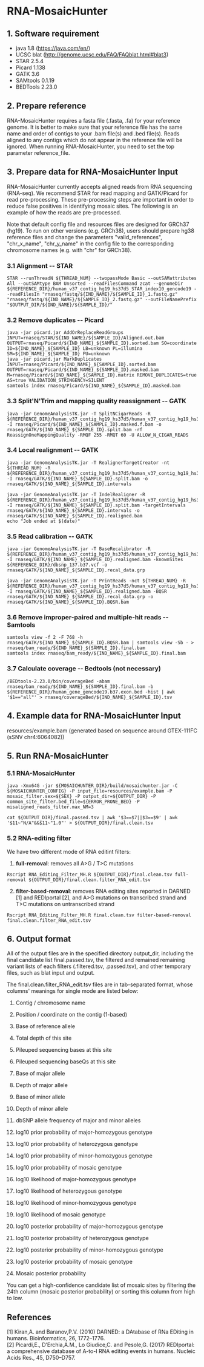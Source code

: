 # RNA-MosaicHunter

## 1. Software requirement
- java 1.8 (https://java.com/en/)  
- UCSC blat (http://genome.ucsc.edu/FAQ/FAQblat.html#blat3)  
- STAR 2.5.4
- Picard 1.138
- GATK 3.6
- SAMtools 0.1.19
- BEDTools 2.23.0


## 2. Prepare reference
RNA-MosaicHunter requires a fasta file (.fasta, .fa) for your reference genome. It is better to make sure that your reference file has the same name and order of contigs to your .bam file(s) and .bed file(s). Reads aligned to any contigs which do not appear in the reference file will be ignored. When running RNA-MosaicHunter, you need to set the top parameter reference_file.

## 3. Prepare data for RNA-MosaicHunter Input

RNA-MosaicHunter currently accepts aligned reads from RNA sequencing (RNA-seq). We recommend STAR for read mapping and GATK/Picard for read pre-processing. These pre-processing steps are important in order to reduce false positives in identifying mosaic sites. The following is an example of how the reads are pre-processed.  
  
Note that default config file and resources files are designed for GRCh37 (hg19). To run on other versions (e.g. GRCh38), users should prepare hg38 reference files and change the parameters "valid_references", "chr_x_name", "chr_y_name" in the config file to the corresponding chromosome names (e.g. with "chr" for GRCh38).  


### 3.1 Alignment -- STAR
```
STAR --runThreadN ${THREAD_NUM} --twopassMode Basic --outSAMattributes All --outSAMtype BAM Unsorted --readFilesCommand zcat --genomeDir ${REFERENCE_DIR}/human_v37_contig_hg19_hs37d5_STAR_index10_gencode19 --readFilesIn "rnaseq/fastq/${IND_NAME}/${SAMPLE_ID}_1.fastq.gz" "rnaseq/fastq/${IND_NAME}/${SAMPLE_ID}_2.fastq.gz" --outFileNamePrefix "$OUTPUT_DIR/${IND_NAME}/${SAMPLE_ID}/"
```

### 3.2 Remove duplicates -- Picard
```
java -jar picard.jar AddOrReplaceReadGroups INPUT=rnaseq/STAR/${IND_NAME}/${SAMPLE_ID}/Aligned.out.bam OUTPUT=rnaseq/Picard/${IND_NAME}_${SAMPLE_ID}.sorted.bam SO=coordinate ID=${IND_NAME}_${SAMPLE_ID} LB=unknown PL=illumina SM=${IND_NAME}_${SAMPLE_ID} PU=unknown
java -jar picard.jar MarkDuplicates INPUT=rnaseq/Picard/${IND_NAME}_${SAMPLE_ID}.sorted.bam OUTPUT=rnaseq/Picard/${IND_NAME}_${SAMPLE_ID}.masked.bam M=rnaseq/Picard/${IND_NAME}_${SAMPLE_ID}.matrix REMOVE_DUPLICATES=true AS=true VALIDATION_STRINGENCY=SILENT
samtools index rnaseq/Picard/${IND_NAME}_${SAMPLE_ID}.masked.bam
```

### 3.3 Split'N'Trim and mapping quality reassignment -- GATK
```
java -jar GenomeAnalysisTK.jar -T SplitNCigarReads -R ${REFERENCE_DIR}/human_v37_contig_hg19_hs37d5/human_v37_contig_hg19_hs37d5.fasta -I rnaseq/Picard/${IND_NAME}_${SAMPLE_ID}.masked.f.bam -o rnaseq/GATK/${IND_NAME}_${SAMPLE_ID}.split.bam -rf ReassignOneMappingQuality -RMQF 255 -RMQT 60 -U ALLOW_N_CIGAR_READS
```

### 3.4 Local realignment -- GATK
```
java -jar GenomeAnalysisTK.jar -T RealignerTargetCreator -nt ${THREAD_NUM} -R ${REFERENCE_DIR}/human_v37_contig_hg19_hs37d5/human_v37_contig_hg19_hs37d5.fasta -I rnaseq/GATK/${IND_NAME}_${SAMPLE_ID}.split.bam -o rnaseq/GATK/${IND_NAME}_${SAMPLE_ID}.intervals

java -jar GenomeAnalysisTK.jar -T IndelRealigner -R ${REFERENCE_DIR}/human_v37_contig_hg19_hs37d5/human_v37_contig_hg19_hs37d5.fasta -I rnaseq/GATK/${IND_NAME}_${SAMPLE_ID}.split.bam -targetIntervals rnaseq/GATK/${IND_NAME}_${SAMPLE_ID}.intervals -o rnaseq/GATK/${IND_NAME}_${SAMPLE_ID}.realigned.bam
echo "Job ended at $(date)"
```

### 3.5 Read calibration -- GATK
```
java -jar GenomeAnalysisTK.jar -T BaseRecalibrator -R ${REFERENCE_DIR}/human_v37_contig_hg19_hs37d5/human_v37_contig_hg19_hs37d5.fasta -I rnaseq/GATK/${IND_NAME}_${SAMPLE_ID}.realigned.bam -knownSites ${REFERENCE_DIR}/dbsnp_137.b37.vcf -o rnaseq/GATK/${IND_NAME}_${SAMPLE_ID}.recal_data.grp

java -jar GenomeAnalysisTK.jar -T PrintReads -nct ${THREAD_NUM} -R ${REFERENCE_DIR}/human_v37_contig_hg19_hs37d5/human_v37_contig_hg19_hs37d5.fasta -I rnaseq/GATK/${IND_NAME}_${SAMPLE_ID}.realigned.bam -BQSR rnaseq/GATK/${IND_NAME}_${SAMPLE_ID}.recal_data.grp -o rnaseq/GATK/${IND_NAME}_${SAMPLE_ID}.BQSR.bam
```

### 3.6 Remove improper-paired and multiple-hit reads -- Samtools
```
samtools view -f 2 -F 768 -h rnaseq/GATK/${IND_NAME}_${SAMPLE_ID}.BQSR.bam | samtools view -Sb - > rnaseq/bam_ready/${IND_NAME}_${SAMPLE_ID}.final.bam
samtools index rnaseq/bam_ready/${IND_NAME}_${SAMPLE_ID}.final.bam
```

### 3.7 Calculate coverage -- Bedtools (not necessary)
```
/BEDtools-2.23.0/bin/coverageBed -abam rnaseq/bam_ready/${IND_NAME}_${SAMPLE_ID}.final.bam -b ${REFERENCE_DIR}/human_gene_gencode19.b37.exon.bed -hist | awk '$1=="all"' > rnaseq/coverageBed/${IND_NAME}_${SAMPLE_ID}.tsv
```
  
## 4. Example data for RNA-MosaicHunter Input
resources/example.bam (generated based on sequence around GTEX-111FC (sSNV chr4:6064082))

## 5. Run RNA-MosaicHunter
### 5.1 RNA-MosaicHunter
```
java -Xmx64G -jar ${MOSAICHUNTER_DIR}/build/mosaichunter.jar -C ${MOSAICHUNTER_CONFIG} -P input_file=resources/example.bam -P mosaic_filter.sex=${SEX} -P output_dir=${OUTPUT_DIR} -P common_site_filter.bed_file=${ERROR_PRONE_BED} -P misaligned_reads_filter.max_NM=3

cat ${OUTPUT_DIR}/final.passed.tsv | awk '$3==$7||$3==$9' | awk '$11~"N/A"&&$11~"1.0"' > ${OUTPUT_DIR}/final.clean.tsv
```



### 5.2 RNA-editing filter
We have two different mode of RNA editint filters:
1. **full-removal**: removes all A>G / T>C mutations  

```
Rscript RNA_Editing_Filter_MH.R ${OUTPUT_DIR}/final.clean.tsv full-removal ${OUTPUT_DIR}/final.clean.filter_RNA_edit.tsv
```

2. **filter-based-removal**: removes RNA editing sites reported in DARNED [1] and REDIportal [2], and A>G mutations on transcribed strand and T>C mutations on untranscribed strand  

```
Rscript RNA_Editing_Filter_MH.R final.clean.tsv filter-based-removal final.clean.filter_RNA_edit.tsv
```

## 6. Output format

All of the output files are in the specified directory output_dir, including the final candidate list final.passed.tsv, the filtered and remained remaining variant lists of each filters (.filtered.tsv, .passed.tsv), and other temporary files, such as blat input and output.


The final.clean.filter_RNA_edit.tsv files are in tab-separated format, whose columns' meanings for single mode are listed below:  

1. Contig / chromosome name

2. Position / coordinate on the contig (1-based)

3. Base of reference allele

4. Total depth of this site

5. Pileuped sequencing bases at this site

6. Pileuped sequencing baseQs at this site

7. Base of major allele

8. Depth of major allele

9. Base of minor allele

10. Depth of minor allele

11. dbSNP allele frequency of major and minor alleles

12. log10 prior probability of major-homozygous genotype

13. log10 prior probability of heterozygous genotype

14. log10 prior probability of minor-homozygous genotype

15. log10 prior probability of mosaic genotype

16. log10 likelihood of major-homozygous genotype

17. log10 likelihood of heterozygous genotype

18. log10 likelihood of minor-homozygous genotype

19. log10 likelihood of mosaic genotype

20. log10 posterior probability of major-homozygous genotype

21. log10 posterior probability of heterozygous genotype

22. log10 posterior probability of minor-homozygous genotype

23. log10 posterior probability of mosaic genotype

24. Mosaic posterior probability

You can get a high-confidence candidate list of mosaic sites by filtering the 24th column (mosaic posterior probability) or sorting this column from high to low.  

## References

[1] Kiran,A. and Baranov,P.V. (2010) DARNED: a DAtabase of RNa EDiting in humans. Bioinformatics, 26, 1772–1776.  
[2] Picardi,E., D’Erchia,A.M., Lo Giudice,C. and Pesole,G. (2017) REDIportal: a comprehensive database of A-to-I RNA editing events in humans. Nucleic Acids Res., 45, D750–D757.  

